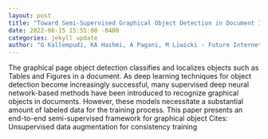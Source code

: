 ```yaml
--- 
layout: post 
title: "Toward Semi-Supervised Graphical Object Detection in Document Images" 
date: 2022-06-15 15:55:00 -0400 
categories: jekyll update 
author: "G Kallempudi, KA Hashmi, A Pagani, M Liwicki - Future Internet, 2022" 
--- 
```

The graphical page object detection classifies and localizes objects such as Tables and Figures in a document. As deep learning techniques for object detection become increasingly successful, many supervised deep neural network-based methods have been introduced to recognize graphical objects in documents. However, these models necessitate a substantial amount of labeled data for the training process. This paper presents an end-to-end semi-supervised framework for graphical object Cites: Unsupervised data augmentation for consistency training